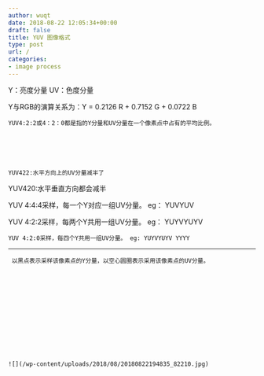 ```yaml
---
author: wuqt
date: 2018-08-22 12:05:34+00:00
draft: false
title: YUV 图像格式
type: post
url: /
categories:
- image process
---
```


Y：亮度分量 UV：色度分量  

Y与RGB的演算关系为：Y = 0.2126 R + 0.7152 G + 0.0722 B  

  




	YUV4:2:2或4：2：0都是指的Y分量和UV分量在一个像素点中占有的平均比例。






	YUV422:水平方向上的UV分量减半了



YUV420:水平垂直方向都会减半  

  

YUV 4:4:4采样，每一个Y对应一组UV分量。 eg： YUVYUV  

YUV 4:2:2采样，每两个Y共用一组UV分量。 eg： YUYVYUYV  




	YUV 4:2:0采样，每四个Y共用一组UV分量。 eg: YUYVYUYV YYYY






	  







	  






* * *





	  







	 以黑点表示采样该像素点的Y分量，以空心圆圈表示采用该像素点的UV分量。






	  







	![](/wp-content/uploads/2018/08/20180822194835_82210.jpg)
  


